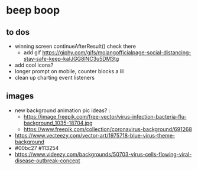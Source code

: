 # beep boop
## to dos
- winning screen continueAfterResult() check there
	- add gif https://giphy.com/gifs/molangofficialpage-social-distancing-stay-safe-keep-kaIJGG8lNC3u5DM3tg
- add cool icons?
- longer prompt on mobile, counter blocks a lil
- clean up charting event listeners 

## images 
- new background animation pic ideas? :
	- https://image.freepik.com/free-vector/virus-infection-bacteria-flu-background_1035-18704.jpg
	- https://www.freepik.com/collection/coronavirus-background/691268
- https://www.vecteezy.com/vector-art/1975718-blue-virus-theme-background
- #00bc27 #113254
- https://www.videezy.com/backgrounds/50703-virus-cells-flowing-viral-disease-outbreak-concept

